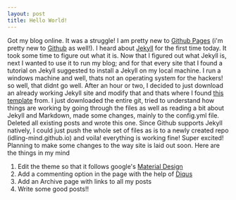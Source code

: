 ```yaml
---
layout: post
title: Hello World!
---
```


Got my blog online. It was a struggle! I am pretty new to [Github Pages](https://pages.github.com/) (i'm pretty new to [Github](https://github.com) as well!). I heard about [Jekyll](http://jekyllrb.com/) for the first time today. It took some time to figure out what it is. 
Now that I figured out what Jekyll is, next I wanted to use it to run my blog; and for that every site that I found a tutorial on Jekyll suggested to install a Jekyll on my local machine. I run a windows machine and well, thats not an operating system for the hackers! so well, that didnt go well. After an hour or two, I decided to just download an already working Jekyll site and modify that and thats where I found [this template](http://lanyon.getpoole.com/) from. 
I just downloaded the entire git, tried to understand how things are working by going through the files as well as reading a bit about Jekyll and Markdown, made some changes, mainly to the config.yml file. Deleted all existing posts and wrote this one.
Since Github supports Jekyll natively, I could just push the whole set of files as is to a newly created repo (idling-mind.github.io) and voila! everything is working fine!
Super excited! Planning to make some changes to the way site is laid out soon.
Here are the things in my mind
 1. Edit the theme so that it follows google's [Material Design](http://www.getmdl.io/index.html)
 2. Add a commenting option in the page with the help of [Diqus](https://disqus.com/)
 3. Add an Archive page with links to all my posts
 4. Write some good posts!!
